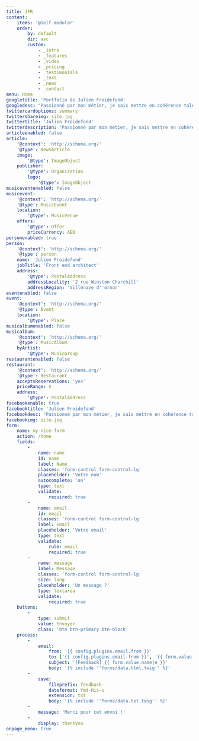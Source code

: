 ```yaml
---
title: JFR
content:
    items: '@self.modular'
    order:
        by: default
        dir: asc
        custom:
            - _intro
            - _features
            - _video
            - _pricing
            - _testimonials
            - _text
            - _news
            - _contact
menu: Home
googletitle: 'Portfolio de Julien Froidefond'
googledesc: "Passionné par mon métier, je sais mettre en cohérence talent, \r\noutil technologique, savoir faire et personnalité."
twittercardoptions: summary
twittershareimg: site.jpg
twittertitle: 'Julien Froidefond'
twitterdescription: "Passionné par mon métier, je sais mettre en cohérence talent, \r\noutil technologique, savoir faire et personnalité."
articleenabled: false
article:
    '@context': 'http://schema.org/'
    '@type': NewsArticle
    image:
        '@type': ImageObject
    publisher:
        '@type': Organization
        logo:
            '@type': ImageObject
musiceventenabled: false
musicevent:
    '@context': 'http://schema.org/'
    '@type': MusicEvent
    location:
        '@type': MusicVenue
    offers:
        '@type': Offer
        priceCurrency: AED
personenabled: true
person:
    '@context': 'http://schema.org/'
    '@type': person
    name: 'Julien Froidefond'
    jobTitle: 'Front end architect'
    address:
        '@type': PostalAddress
        addressLocality: '2 rue Winston Churchill'
        addressRegion: 'Villenave d''ornon'
eventenabled: false
event:
    '@context': 'http://schema.org/'
    '@type': Event
    location:
        '@type': Place
musicalbumenabled: false
musicalbum:
    '@context': 'http://schema.org/'
    '@type': MusicAlbum
    byArtist:
        '@type': MusicGroup
restaurantenabled: false
restaurant:
    '@context': 'http://schema.org/'
    '@type': Restaurant
    acceptsReservations: 'yes'
    priceRange: $
    address:
        '@type': PostalAddress
facebookenable: true
facebooktitle: 'Julien Froidefond'
facebookdesc: "Passionné par mon métier, je sais mettre en cohérence talent, \r\noutil technologique, savoir faire et personnalité."
facebookimg: site.jpg
form:
    name: my-nice-form
    action: /home
    fields:
        -
            name: name
            id: name
            label: Name
            classes: 'form-control form-control-lg'
            placeholder: 'Votre nom'
            autocomplete: 'on'
            type: text
            validate:
                required: true
        -
            name: email
            id: email
            classes: 'form-control form-control-lg'
            label: Email
            placeholder: 'Votre email'
            type: text
            validate:
                rule: email
                required: true
        -
            name: message
            label: Message
            classes: 'form-control form-control-lg'
            size: long
            placeholder: 'Un message ?'
            type: textarea
            validate:
                required: true
    buttons:
        -
            type: submit
            value: Envoyer
            class: 'btn btn-primary btn-block'
    process:
        -
            email:
                from: '{{ config.plugins.email.from }}'
                to: ['{{ config.plugins.email.from }}', '{{ form.value.email }}']
                subject: '[Feedback] {{ form.value.name|e }}'
                body: '{% include ''forms/data.html.twig'' %}'
        -
            save:
                fileprefix: feedback-
                dateformat: Ymd-His-u
                extension: txt
                body: '{% include ''forms/data.txt.twig'' %}'
        -
            message: 'Merci pour cet envoi !'
        -
            display: thankyou
onpage_menu: true
---
```


